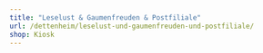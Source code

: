 ```yaml
---
title: "Leselust & Gaumenfreuden & Postfiliale"
url: /dettenheim/leselust-und-gaumenfreuden-und-postfiliale/
shop: Kiosk
---
```

